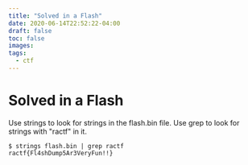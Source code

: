 ```yaml
---
title: "Solved in a Flash"
date: 2020-06-14T22:52:22-04:00
draft: false 
toc: false
images:
tags:
  - ctf
---
```

# Solved in a Flash
Use strings to look for strings in the flash.bin file. Use grep to look for strings with "ractf" in it.
```console
$ strings flash.bin | grep ractf
ractf{Fl4shDump5Ar3VeryFun!!}
```
